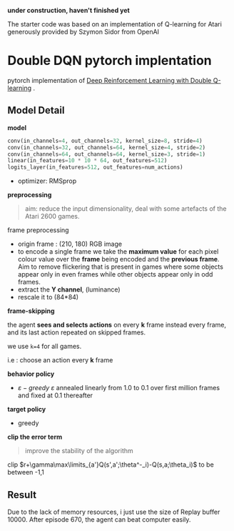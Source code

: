 
**under construction, haven't finished yet**


The starter code was based on an implementation of Q-learning for Atari
generously provided by Szymon Sidor from OpenAI

# Double DQN pytorch implentation

pytorch implementation of [Deep Reinforcement Learning with Double Q-learning](http://www0.cs.ucl.ac.uk/staff/D.Silver/web/Applications_files/doubledqn.pdf) .

## Model Detail

**model**

```python
conv(in_channels=4, out_channels=32, kernel_size=8, stride=4)
conv(in_channels=32, out_channels=64, kernel_size=4, stride=2)
conv(in_channels=64, out_channels=64, kernel_size=3, stride=1)
linear(in_features=10 * 10 * 64, out_features=512)
logits_layer(in_features=512, out_features=num_actions)
```

* optimizer: RMSprop

**preprocessing**

> aim: reduce the input dimensionality, deal with some artefacts of the Atari 2600 games.

frame preprocessing

* origin frame : (210, 180)  RGB image
* to encode a single frame we take the **maximum value** for each pixel colour value over the **frame** being encoded and the **previous frame**. Aim to remove flickering that is present in games where some objects appear only in even frames while other objects appear only in odd frames.
* extract the **Y channel**, (luminance)
* rescale it to (84*84)



**frame-skipping**

the agent **sees and selects actions** on every **k** frame instead every frame, and its last action repeated on skipped frames.

we use `k=4` for all games.

i.e : choose an action every **k** frame



**behavior policy**

* $\varepsilon-greedy$  $\varepsilon$ annealed linearly from 1.0 to 0.1 over first million frames and fixed at 0.1 thereafter

**target policy**

* greedy



**clip the error term**

> improve the stability of the algorithm

clip $r+\gamma\max\limits_{a'}Q(s',a';\theta^-_i)-Q(s,a;\theta_i)$ to be between -1,1


## Result
Due to the lack of memory resources, i just use the size of Replay buffer 10000.
After episode 670, the agent can beat computer easily.